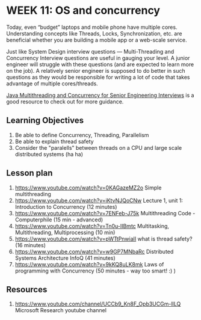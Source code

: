 # WEEK 11: OS and concurrency

Today, even “budget” laptops and mobile phone have multiple cores. Understanding concepts like Threads, Locks, Synchronization, etc. are beneficial whether you are building a mobile app or a web-scale service.

Just like System Design interview questions — Multi-Threading and Concurrency Interview questions are useful in gauging your level. A junior engineer will struggle with these questions (and are expected to learn more on the job). A relatively senior engineer is supposed to do better in such questions as they would be responsible for writing a lot of code that takes advantage of multiple cores/threads.

[Java Multithreading and Concurrency for Senior Engineering Interviews](https://www.educative.io/collection/5307417243942912/5707702298738688) is a good resource to check out for more guidance.

## Learning Objectives

1. Be able to define Concurrency, Threading, Parallelism
2. Be able to explain thread safety
3. Consider the "paralells" between threads on a CPU and large scale distributed systems (ha ha)

## Lesson plan

1. <https://www.youtube.com/watch?v=0KAGazeMZ2o> Simple multithreading
1. <https://www.youtube.com/watch?v=iKtvNJQoCNw> Lecture 1, unit 1: Introduction to Concurrency (12 minutes)
1. <https://www.youtube.com/watch?v=7ENFeb-J75k> Multithreading Code - Computerphile (15 min - advanced)
2. <https://www.youtube.com/watch?v=Tn0u-IIBmtc> Multitasking, Multithreading, Multiprocessing (10 min)
3. <https://www.youtube.com/watch?v=pWTtPnwialI> what is thread safety? (16 minutes)
4. <https://www.youtube.com/watch?v=w9GP7MNbaRc> Distributed Systems Architecture InfoQ (41 minutes)
5. <https://www.youtube.com/watch?v=9kKQ8uLK8mk> Laws of programming with Concurrency (50 minutes - way too smart! :) )


## Resources

1. <https://www.youtube.com/channel/UCCb9_Kn8F_Opb3UCGm-lILQ> Microsoft Research youtube channel

